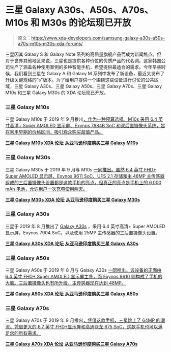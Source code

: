 # 三星 Galaxy A30s、A50s、A70s、M10s 和 M30s 的论坛现已开放

> 原文：<https://www.xda-developers.com/samsung-galaxy-a30s-a50s-a70s-m10s-m30s-xda-forums/>

三星因其 Galaxy S 和 Galaxy Note 系列的高质量旗舰产品而成为新闻焦点。但对于世界其他地区来说，三星也是提供各种价位的优质产品的代名词。这家韩国公司生产了涵盖各种使用案例的多种智能手机，希望提供最适合的需求。今年早些时候，我们看到三星在 Galaxy A 和 Galaxy M 系列中发布了新设备，最近又发布了升级关键规格的“s”版本。为了给用户提供一个围绕这些设备进行讨论的公共区域，三星 Galaxy A30s、三星 Galaxy A50s、三星 Galaxy A70s、三星 Galaxy M10s 和三星 Galaxy M30s 的 XDA 论坛现已开放。

### 三星 Galaxy M10s

三星 Galaxy M10s 于 2019 年 9 月推出[，作为一种预算选择。M10s 采用 6.4 英寸高清+ Super AMOLED 显示屏、Exynos 7884B SoC 和双后置摄像头系统，旨在利用早期的价格区间，吸引观众购买超值产品。](https://www.xda-developers.com/samsung-galaxy-m30s-with-6000mah-battery-48mp-triple-cameras-galaxy-m10s-india/)

**[三星 Galaxy M10s XDA 论坛](https://forum.xda-developers.com/galaxy-m10s)** **[从亚马逊印度购买三星 Galaxy M10s](https://www.amazon.in/Test-Exclusive-633/dp/B07HGH82LT/?tag=xdaportalin-21)**

### 三星 Galaxy M30s

三星 Galaxy M30s 于 2019 年 9 月与 M10s [一同推出。虽然 6.4 英寸 FHD+ Super AMOLED 显示屏、Exynos 9611 SoC、UFS 2.1 存储和由 48MP 主传感器组成的三后置摄像头设置都是这款手机的亮点，但真正的亮点是手机上的 6,000 mAh 电池，允许用户一次充电使用两天。](https://www.xda-developers.com/samsung-galaxy-m30s-with-6000mah-battery-48mp-triple-cameras-galaxy-m10s-india/)

**[三星 Galaxy M30s XDA 论坛](https://forum.xda-developers.com/galaxy-m30s)** **[从亚马逊印度购买三星 Galaxy M30s](https://www.amazon.in/Test-Exclusive-628/dp/B07HGMQX6N/?tag=xdaportalin-21)**

### 三星 Galaxy A30s

三星于 2019 年 8 月推出了 [Galaxy A30s](https://www.xda-developers.com/samsung-galaxy-a50s-a30s-announced/) ，采用 6.4 英寸高清+ Super AMOLED 显示屏，Exynos 7904 SoC，以及使用 25MP 主传感器的三后置摄像头设置。

**[三星 Galaxy A30s XDA 论坛](https://forum.xda-developers.com/galaxy-a30s)** **[从亚马逊印度购买三星 Galaxy A30s](https://www.amazon.in/Samsung-Galaxy-Storage-Additional-Exchange/dp/B07S8CZTFB/?tag=xdaportalin-21)**

### 三星 Galaxy A50s

三星 Galaxy A50s 于 2019 年 8 月与 Galaxy A30s [一同推出。该设备的正面由 6.4 英寸 FHD+ Super AMOLED 显示屏主导，而 Exynos 9610 则构成了手机的大脑。三后置摄像头也有所升级，主传感器现在达到 48MP。](https://www.xda-developers.com/samsung-galaxy-a50s-a30s-announced/)

**[三星 Galaxy A50s XDA 论坛](https://forum.xda-developers.com/galaxy-a50s)** **[从亚马逊印度购买三星 Galaxy A50s](https://www.amazon.in/Samsung-Galaxy-Storage-Additional-Exchange/dp/B07S6BW82H/?tag=xdaportalin-21)**

### 三星 Galaxy A70s

三星 Galaxy A70s 于 2019 年 9 月推出[，凭借这款手机，三星跳上了 64MP 的潮流。凭借更大的 6.7 英寸 FHD+显示屏和高通骁龙 675 SoC，这款手机也可以满足您的所有需求。](https://www.xda-developers.com/samsung-galaxy-a70s-64mp-samsung-gw1-india/)

**[三星 Galaxy A70s XDA 论坛](https://forum.xda-developers.com/galaxy-a70s)** **[从亚马逊印度购买三星 Galaxy A70s](https://www.amazon.in/Samsung-Galaxy-Storage-Additional-Exchange/dp/B07SCP1DMP/?tag=xdaportalin-21)**